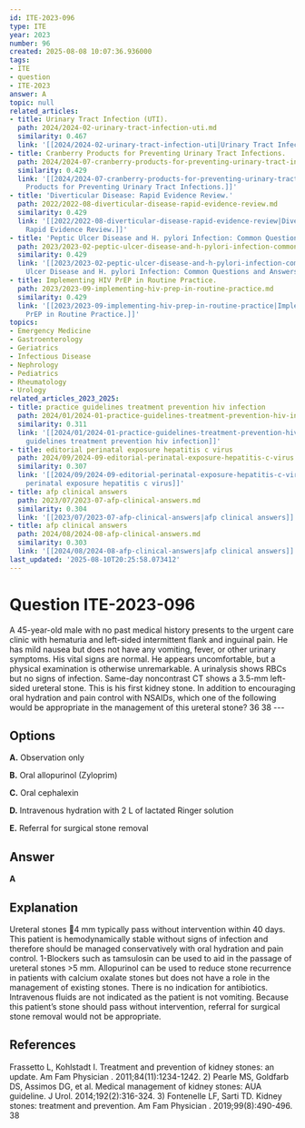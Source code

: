 ```yaml
---
id: ITE-2023-096
type: ITE
year: 2023
number: 96
created: 2025-08-08 10:07:36.936000
tags:
- ITE
- question
- ITE-2023
answer: A
topic: null
related_articles:
- title: Urinary Tract Infection (UTI).
  path: 2024/2024-02-urinary-tract-infection-uti.md
  similarity: 0.467
  link: '[[2024/2024-02-urinary-tract-infection-uti|Urinary Tract Infection (UTI).]]'
- title: Cranberry Products for Preventing Urinary Tract Infections.
  path: 2024/2024-07-cranberry-products-for-preventing-urinary-tract-infections.md
  similarity: 0.429
  link: '[[2024/2024-07-cranberry-products-for-preventing-urinary-tract-infections|Cranberry
    Products for Preventing Urinary Tract Infections.]]'
- title: 'Diverticular Disease: Rapid Evidence Review.'
  path: 2022/2022-08-diverticular-disease-rapid-evidence-review.md
  similarity: 0.429
  link: '[[2022/2022-08-diverticular-disease-rapid-evidence-review|Diverticular Disease:
    Rapid Evidence Review.]]'
- title: 'Peptic Ulcer Disease and H. pylori Infection: Common Questions and Answers.'
  path: 2023/2023-02-peptic-ulcer-disease-and-h-pylori-infection-common-questions.md
  similarity: 0.429
  link: '[[2023/2023-02-peptic-ulcer-disease-and-h-pylori-infection-common-questions|Peptic
    Ulcer Disease and H. pylori Infection: Common Questions and Answers.]]'
- title: Implementing HIV PrEP in Routine Practice.
  path: 2023/2023-09-implementing-hiv-prep-in-routine-practice.md
  similarity: 0.429
  link: '[[2023/2023-09-implementing-hiv-prep-in-routine-practice|Implementing HIV
    PrEP in Routine Practice.]]'
topics:
- Emergency Medicine
- Gastroenterology
- Geriatrics
- Infectious Disease
- Nephrology
- Pediatrics
- Rheumatology
- Urology
related_articles_2023_2025:
- title: practice guidelines treatment prevention hiv infection
  path: 2024/01/2024-01-practice-guidelines-treatment-prevention-hiv-infection.md
  similarity: 0.311
  link: '[[2024/01/2024-01-practice-guidelines-treatment-prevention-hiv-infection|practice
    guidelines treatment prevention hiv infection]]'
- title: editorial perinatal exposure hepatitis c virus
  path: 2024/09/2024-09-editorial-perinatal-exposure-hepatitis-c-virus.md
  similarity: 0.307
  link: '[[2024/09/2024-09-editorial-perinatal-exposure-hepatitis-c-virus|editorial
    perinatal exposure hepatitis c virus]]'
- title: afp clinical answers
  path: 2023/07/2023-07-afp-clinical-answers.md
  similarity: 0.304
  link: '[[2023/07/2023-07-afp-clinical-answers|afp clinical answers]]'
- title: afp clinical answers
  path: 2024/08/2024-08-afp-clinical-answers.md
  similarity: 0.303
  link: '[[2024/08/2024-08-afp-clinical-answers|afp clinical answers]]'
last_updated: '2025-08-10T20:25:58.073412'
---
```


# Question ITE-2023-096

A 45-year-old male with no past medical history presents to the urgent care clinic with hematuria and left-sided intermittent flank and inguinal pain. He has mild nausea but does not have any vomiting, fever, or other urinary symptoms. His vital signs are normal. He appears uncomfortable, but a physical examination is otherwise unremarkable. A urinalysis shows RBCs but no signs of infection. Same-day noncontrast CT shows a 3.5-mm left-sided ureteral stone. This is his first kidney stone. In addition to encouraging oral hydration and pain control with NSAIDs, which one of the following would be appropriate in the management of this ureteral stone? 36 38 ---

## Options

**A.** Observation only

**B.** Oral allopurinol (Zyloprim)

**C.** Oral cephalexin

**D.** Intravenous hydration with 2 L of lactated Ringer solution

**E.** Referral for surgical stone removal

## Answer

**A**

## Explanation

Ureteral stones 4 mm typically pass without intervention within 40 days. This patient is hemodynamically stable without signs of infection and therefore should be managed conservatively with oral hydration and pain control. 1-Blockers such as tamsulosin can be used to aid in the passage of ureteral stones >5 mm. Allopurinol can be used to reduce stone recurrence in patients with calcium oxalate stones but does not have a role in the management of existing stones. There is no indication for antibiotics. Intravenous fluids are not indicated as the patient is not vomiting. Because this patient’s stone should pass without intervention, referral for surgical stone removal would not be appropriate.

## References

Frassetto L, Kohlstadt I. Treatment and prevention of kidney stones: an update. Am Fam Physician . 2011;84(11):1234-1242. 2) Pearle MS, Goldfarb DS, Assimos DG, et al. Medical management of kidney stones: AUA guideline. J Urol. 2014;192(2):316-324. 3) Fontenelle LF, Sarti TD. Kidney stones: treatment and prevention. Am Fam Physician . 2019;99(8):490-496. 38
